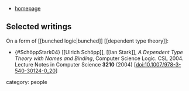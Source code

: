 
* [homepage](https://homepages.inf.ed.ac.uk/stark/)

## Selected writings

On a form of [[bunched logic|bunched]] [[dependent type theory]]:

* {#SchöppStark04} [[Ulrich Schöpp]], [[Ian Stark]], *A Dependent Type Theory with Names and Binding*, Computer Science Logic. CSL 2004. Lecture Notes in Computer Science **3210** (2004) &lbrack;[doi:10.1007/978-3-540-30124-0_20](https://doi.org/10.1007/978-3-540-30124-0_20)&rbrack;


category: people